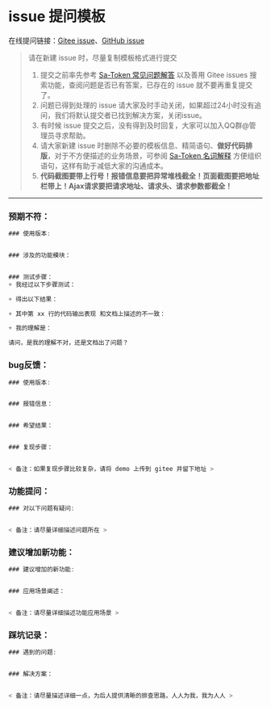 # issue 提问模板

在线提问链接：[Gitee issue](https://gitee.com/dromara/sa-token/issues)、[GitHub issue](https://github.com/dromara/sa-token/issues)

> 请在新建 issue 时，尽量复制模板格式进行提交
> 
> 1. 提交之前率先参考 <a href="#/more/common-questions" target="_blank">Sa-Token 常见问题解答</a> 以及善用 Gitee issues 搜索功能，查阅问题是否已有答案，已存在的 issue 就不要再重复提交了。
> 2. 问题已得到处理的 issue 请大家及时手动关闭，如果超过24小时没有追问，我们将默认提交者已找到解决方案，关闭issue。
> 3. 有时候 issue 提交之后，没有得到及时回复，大家可以加入QQ群@管理员寻求帮助。
> 4. 请大家新建 issue 时删除不必要的模板信息、精简语句、**做好代码排版**，对于不方便描述的业务场景，可参阅 <a href="#/more/noun-intro" target="_blank">Sa-Token 名词解释</a> 方便组织语句，这样有助于减低大家的沟通成本。
> 5. **代码截图要带上行号！报错信息要把异常堆栈截全！页面截图要把地址栏带上！Ajax请求要把请求地址、请求头、请求参数都截全！**


--- 


### 预期不符：
``` js
### 使用版本:


### 涉及的功能模块：


### 测试步骤：
+ 我经过以下步骤测试：

+ 得出以下结果：

+ 其中第 xx 行的代码输出表现 和文档上描述的不一致：

+ 我的理解是：

请问，是我的理解不对，还是文档出了问题？
```


### bug反馈：
``` js
### 使用版本:


### 报错信息：


### 希望结果：


### 复现步骤：


< 备注：如果复现步骤比较复杂，请将 demo 上传到 gitee 并留下地址 >
```


### 功能提问：
``` js
### 对以下问题有疑问:


< 备注：请尽量详细描述问题所在 >
```


### 建议增加新功能：
``` js
### 建议增加的新功能:


### 应用场景阐述：


< 备注：请尽量详细描述功能应用场景 >
```


### 踩坑记录：
``` js
### 遇到的问题:


### 解决方案：


< 备注：请尽量描述详细一点，为后人提供清晰的排查思路，人人为我，我为人人 >
```








